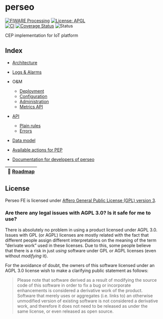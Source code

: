 # perseo

[![FIWARE Processing](https://nexus.lab.fiware.org/static/badges/chapters/processing.svg)](https://www.fiware.org/developers/catalogue/)
[![License: APGL](https://img.shields.io/github/license/telefonicaid/perseo-fe.svg)](https://opensource.org/licenses/AGPL-3.0)
<br/>
[![CI](https://github.com/telefonicaid/perseo-fe/workflows/CI/badge.svg)](https://github.com/telefonicaid/perseo-fe/actions?query=workflow%3ACI)
[![Coverage Status](https://coveralls.io/repos/github/telefonicaid/perseo-fe/badge.svg?branch=master)](https://coveralls.io/github/telefonicaid/perseo-fe?branch=master)
![Status](https://nexus.lab.fiware.org/static/badges/statuses/perseo.svg)

CEP implementation for IoT platform

## Index

-   [Architecture](documentation/architecture.md)
-   [Logs & Alarms](documentation/logs.md)
-   O&M

    -   [Deployment](documentation/deployment.md)
    -   [Configuration](documentation/configuration.md)
    -   [Administration](documentation/admin.md)
    -   [Metrics API](documentation/metrics_api.md)

-   [API](documentation/api.md)
    -   [Plain rules](documentation/plain_rules.md)
    -   [Errors](documentation/errors.md)
-   [Data model](documentation/models.md)
-   [Available actions for PEP](documentation/pep_actions.md)
-   [Documentation for developers of perseo](documentation/development.md)

| :dart: [Roadmap](documentation/roadmap.md) |
| ------------------------------------------ |


## License

Perseo FE is licensed under [Affero General Public License (GPL) version 3](./LICENSE).

### Are there any legal issues with AGPL 3.0? Is it safe for me to use?

There is absolutely no problem in using a product licensed under AGPL 3.0. Issues with GPL (or AGPL) licenses are mostly
related with the fact that different people assign different interpretations on the meaning of the term “derivate work”
used in these licenses. Due to this, some people believe that there is a risk in just _using_ software under GPL or AGPL
licenses (even without _modifying_ it).

For the avoidance of doubt, the owners of this software licensed under an AGPL 3.0 license
wish to make a clarifying public statement as follows:

> Please note that software derived as a result of modifying the source code of this software in order to fix a bug or
> incorporate enhancements is considered a derivative work of the product. Software that merely uses or aggregates (i.e.
> links to) an otherwise unmodified version of existing software is not considered a derivative work, and therefore it
> does not need to be released as under the same license, or even released as open source.
